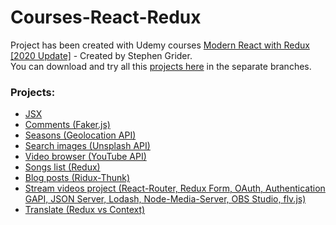 # Courses-React-Redux
Project has been created with Udemy courses [Modern React with Redux [2020 Update]](https://www.udemy.com/course/react-redux/) - Created by Stephen Grider.<br />
You can download and try all this [projects here](https://github.com/IevgeniiaAbdulina/React-Redux-Udemy-Courses/tree/master) in the separate branches.

### Projects:
- [JSX](./1-jsx)
- [Comments (Faker.js)](./2-comments)
- [Seasons (Geolocation API)](./3-seasons)
- [Search images (Unsplash API)](./4-search)
- [Video browser (YouTube API)](./5-video-browser-app)
- [Songs list (Redux)](./6-songs-list)
- [Blog posts (Ridux-Thunk)](./7-blog-posts)
- [Stream videos project (React-Router, Redux Form, OAuth, Authentication GAPI, JSON Server, Lodash, Node-Media-Server, OBS Studio, flv.js)](./8-streams)
- [Translate (Redux vs Context)](./9-translate)

